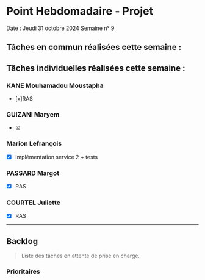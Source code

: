 # Point Hebdomadaire - Projet

Date : Jeudi 31 octobre 2024
Semaine n° 9

## Tâches en commun réalisées cette semaine :

## Tâches individuelles réalisées cette semaine :

### KANE Mouhamadou Moustapha
- [x]RAS

### GUIZANI Maryem
- [x] 

### Marion Lefrançois
- [x] implémentation service 2 + tests


### PASSARD Margot
- [x] RAS

### COURTEL Juliette
- [x] RAS



---

## Backlog

> Liste des tâches en attente de prise en charge.

### Prioritaires
